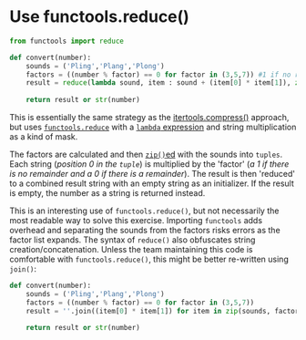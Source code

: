 # Use functools.reduce()


```python
from functools import reduce

def convert(number):
    sounds = ('Pling','Plang','Plong')
    factors = ((number % factor) == 0 for factor in (3,5,7)) #1 if no remainder, 0 if a remainder.
    result = reduce(lambda sound, item : sound + (item[0] * item[1]), zip(sounds, factors), '')
    
    return result or str(number)
```

This is essentially the same strategy as the [itertools.compress()][approach-itertools-compress] approach, but uses [`functools.reduce`][functools-reduce] with a [`lambda` expression][lambda] and string multiplication as a kind of mask.

The factors are calculated and then [`zip()`ed][zip] with the sounds into `tuples`.
Each string (_position 0 in the `tuple`_) is multiplied by the 'factor' (_a 1 if there is no remainder and a 0 if there is a remainder_).
The result is then 'reduced' to a combined result string with an empty string as an initializer.
If the result is empty, the number as a string is returned instead.

This is an interesting use of `functools.reduce()`, but not necessarily the most readable way to solve this exercise.
Importing `functools` adds overhead and separating the sounds from the factors risks errors as the factor list expands.
The syntax of `reduce()` also obfuscates string creation/concatenation.
Unless the team maintaining this code is comfortable with `functools.reduce()`, this might be better re-written using `join()`:


```python
def convert(number):
    sounds = ('Pling','Plang','Plong')
    factors = ((number % factor) == 0 for factor in (3,5,7))
    result = ''.join((item[0] * item[1]) for item in zip(sounds, factors))
    
    return result or str(number)
```

[lambda]: https://dbader.org/blog/python-lambda-functions
[functools-reduce]: https://docs.python.org/3/library/functools.html#functools.reduce
[approach-itertools-compress]:  https://exercism.org/tracks/python/exercises/raindrops/approaches/itertools-compress
[zip]: https://docs.python.org/3/library/functions.html#zip
